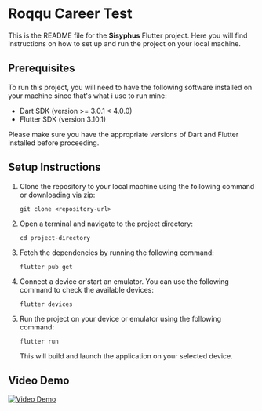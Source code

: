 # Roqqu Career Test

This is the README file for the **Sisyphus** Flutter project. Here you will find instructions on how to set up and run the project on your local machine.

## Prerequisites

To run this project, you will need to have the following software installed on your machine since that's what i use to run mine:

- Dart SDK (version >= 3.0.1 < 4.0.0)
- Flutter SDK (version 3.10.1)

Please make sure you have the appropriate versions of Dart and Flutter installed before proceeding.

## Setup Instructions

1. Clone the repository to your local machine using the following command or downloading via zip:

   ```
   git clone <repository-url>
   ```

2. Open a terminal and navigate to the project directory:

   ```
   cd project-directory
   ```

3. Fetch the dependencies by running the following command:

   ```
   flutter pub get
   ```

4. Connect a device or start an emulator. You can use the following command to check the available devices:

   ```
   flutter devices
   ```

5. Run the project on your device or emulator using the following command:

   ```
   flutter run
   ```

   This will build and launch the application on your selected device.

## Video Demo

[![Video Demo](https://user-images.githubusercontent.com/32621169/246443245-17e96870-f1ce-4472-a63f-3eee2d2a8f4b.jpg)]([https://youtu.be/lr4EC0G3IRI](https://youtu.be/rk7Ww7nb0H4))
